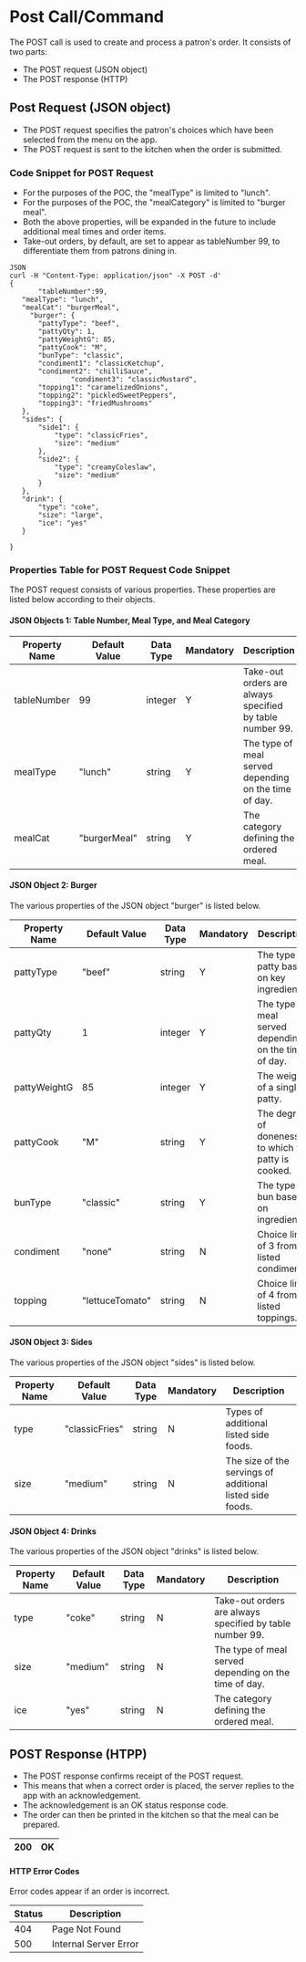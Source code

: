 # Post Call/Command 
The POST call is used to create and process a patron's order. It consists of two parts:  
* The POST request (JSON object)
* The POST response (HTTP)
 
## Post Request (JSON object)  
* The POST request specifies the patron's choices which have been selected from the menu on the app. 
* The POST request is sent to the kitchen when the order is submitted.

### Code Snippet for POST Request  
* For the purposes of the POC, the "mealType" is limited to "lunch".
* For the purposes of the POC, the "mealCategory" is limited to "burger meal".
* Both the above properties, will be expanded in the future to include additional meal times and order items.
* Take-out orders, by default, are set to appear as tableNumber 99, to differentiate them from patrons dining in.  
 ```
JSON   
curl -H "Content-Type: application/json" -X POST -d'  
{  
        "tableNumber":99,  
	"mealType": "lunch",  
	"mealCat": "burgerMeal",  
	  "burger": {  
		"pattyType": "beef",  
		"pattyQty": 1,  
		"pattyWeightG": 85,  
		"pattyCook": "M",  
		"bunType": "classic",  
		"condiment1": "classicKetchup",  
		"condiment2": "chilliSauce",  
                "condiment3": "classicMustard",  
		"topping1": "caramelizedOnions",  
		"topping2": "pickledSweetPeppers",  
		"topping3": "friedMushrooms"  
	},  
	"sides": {  
		"side1": {  
			"type": "classicFries",  
			"size": "medium"  
		},  
		"side2": {  
			"type": "creamyColeslaw",  
			"size": "medium"  
		}  
	},  
	"drink": {  
		"type": "coke",  
		"size": "large",  
		"ice": "yes"   
	}

}
```

### Properties Table for POST Request Code Snippet  
The POST request consists of various properties.  These properties are listed below according to their objects. 
#### JSON Objects 1: **Table Number, Meal Type, and Meal Category**  

| Property Name | Default Value         | Data Type | Mandatory | Description                                               | 
|---------------|-----------------------|-----------|-----------|-----------------------------------------------------------|  
| tableNumber   | 99              	| integer   |     Y     | Take-out orders are always specified by table number 99.  |  					
| mealType	| "lunch"	        | string    |     Y	| The type of meal served depending on the time of day.     |  
| mealCat	| "burgerMeal"          | string    |     Y     | The category defining the ordered meal.                   |  

#### JSON Object 2: **Burger**  
The various properties of the JSON object "burger" is listed below.  

| Property Name | Default Value         | Data Type | Mandatory | Description                                               | 
|---------------|-----------------------|-----------|-----------|-----------------------------------------------------------|  
| pattyType     | "beef"                | string    |     Y     | The type of patty based on key ingredients.               |  							
| pattyQty	| 1     	        | integer   |     Y	| The type of meal served depending on the time of day.     |   
| pattyWeightG  | 85     	        | integer   |     Y     | The weight of a single patty.                             |  							
| pattyCook	| "M"  	                | string    |     Y	| The degree of doneness to which the patty is cooked.      |  
| bunType	| "classic"             | string    |     Y     | The type of bun based on ingredients.                     |  
| condiment     | "none"                | string    |     N     | Choice limit of 3 from listed condiments.                 |  							
| topping	| "lettuceTomato"     	| string    |     N	| Choice limit of 4 from listed toppings.                   |  

#### JSON Object 3: **Sides**   
The various properties of the JSON object "sides" is listed below.  

| Property Name | Default Value         | Data Type | Mandatory | Description                                               | 
|---------------|-----------------------|-----------|-----------|-----------------------------------------------------------|  
| type          | "classicFries"        | string    |     N     | Types of additional listed side foods.                    |  							
| size   	| "medium" 	        | string    |     N	| The size of the servings of additional listed side foods. |  

#### JSON Object 4: **Drinks**   
The various properties of the JSON object "drinks" is listed below.

| Property Name | Default Value         | Data Type | Mandatory | Description                                               | 
|---------------|-----------------------|-----------|-----------|-----------------------------------------------------------|  
| type          | "coke"              	| string    |     N     | Take-out orders are always specified by table number 99.  |  							
| size    	| "medium"	        | string    |     N	| The type of meal served depending on the time of day.     |  
| ice    	| "yes"                 | string    |     N     | The category defining the ordered meal.                   |  

## POST Response (HTPP)  
* The POST response confirms receipt of the POST request.
* This means that when a correct order is placed, the server replies to the app with an acknowledgement.
* The acknowledgement is an OK status response code.  
* The order can then be printed in the kitchen so that the meal can be prepared.

| 200           |OK                                                                                                         | 
|---------------|-----------------------------------------------------------------------------------------------------------|  

#### HTTP Error Codes  
Error codes appear if an order is incorrect.

| Status        | Description                                                                                                | 
|---------------|------------------------------------------------------------------------------------------------------------|  
| 404           | Page Not Found                                                                                             |  
| 500           | Internal Server Error                                                                                      |  






